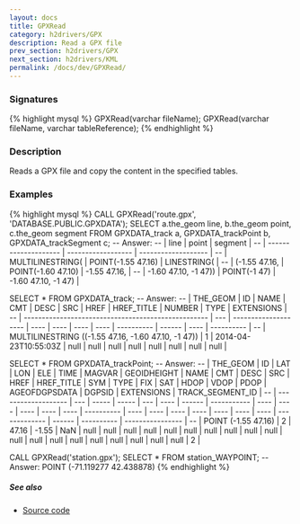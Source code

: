 ```yaml
---
layout: docs
title: GPXRead
category: h2drivers/GPX
description: Read a GPX file
prev_section: h2drivers/GPX
next_section: h2drivers/KML
permalink: /docs/dev/GPXRead/
---
```


### Signatures

{% highlight mysql %}
GPXRead(varchar fileName);
GPXRead(varchar fileName, varchar tableReference);
{% endhighlight %}

### Description
Reads a GPX file and copy the content in the specified tables.

### Examples

{% highlight mysql %}
CALL GPXRead('route.gpx', 'DATABASE.PUBLIC.GPXDATA');
SELECT a.the_geom line, b.the_geom point, c.the_geom segment 
FROM GPXDATA_track a, GPXDATA_trackPoint b, GPXDATA_trackSegment c;
-- Answer: 
-- |         line         |       point        |       segment       |
-- | -------------------- | ------------------ | ------------------- |
-- | MULTILINESTRING(     | POINT(-1.55 47.16) | LINESTRING(         |
-- | (-1.55 47.16,        | POINT(-1.60 47.10) | -1.55 47.16,        |
-- | -1.60 47.10, -1 47)) | POINT(-1 47)       | -1.60 47.10, -1 47) |

SELECT * FROM GPXDATA_track;
-- Answer: 
-- |                       THE_GEOM                      |  ID |         NAME         | CMT  | DESC | SRC  | HREF | HREF_TITLE | NUMBER | TYPE | EXTENSIONS |
-- | --------------------------------------------------- | --- | -------------------- | ---- | ---- | ---- | ---- | ---------- | ------ | ---- | ---------- |
-- | MULTILINESTRING ((-1.55 47.16, -1.60 47.10, -1 47)) |   1 | 2014-04-23T10:55:03Z | null | null | null | null | null       | null   | null | null       |

SELECT * FROM GPXDATA_trackPoint;
-- Answer: 
-- |       THE_GEOM      |  ID |  LAT  |  LON  | ELE | TIME | MAGVAR | GEOIDHEIGHT | NAME | CMT  | DESC | SRC  | HREF | HREF_TITLE | SYM  | TYPE | FIX  | SAT  | HDOP | VDOP | PDOP | AGEOFDGPSDATA | DGPSID | EXTENSIONS | TRACK_SEGMENT_ID |
-- | ------------------- | --- | ----- | ----- | --- | ---- | ------ | ----------- | ---- | ---- | ---- | ---- | ---- | ---------- | ---- | ---- | ---- | ---- | ---- | ---- | ---- | ------------- | ------ | ---------- | ---------------- |
-- | POINT (-1.55 47.16) |   2 | 47.16 | -1.55 | NaN | null | null   | null        | null | null | null | null | null | null       | null | null | null | null | null | null | null | null          | null   | null       |                2 |


CALL GPXRead('station.gpx');
SELECT * FROM station_WAYPOINT;
-- Answer: POINT (-71.119277 42.438878)
{% endhighlight %}

##### See also

* <a href="https://github.com/irstv/H2GIS/blob/a8e61ea7f1953d1bad194af926a568f7bc9aac96/h2drivers/src/main/java/org/h2gis/drivers/gpx/GPXRead.java" target="_blank">Source code</a>
